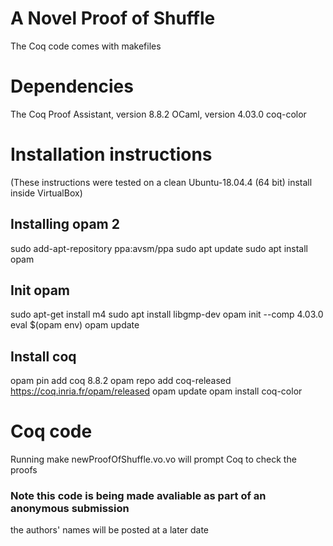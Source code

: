 # A Novel Proof of Shuffle
The Coq code comes with makefiles 
# Dependencies 
The Coq Proof Assistant, version 8.8.2
OCaml, version 4.03.0
coq-color
# Installation instructions
(These instructions were tested on a clean Ubuntu-18.04.4 (64 bit) install inside VirtualBox)
## Installing opam 2
sudo add-apt-repository ppa:avsm/ppa
sudo apt update
sudo apt install opam
## Init opam
sudo apt-get install m4
sudo apt install libgmp-dev
opam init --comp 4.03.0
eval $(opam env)
opam update
## Install coq
opam pin add coq 8.8.2
opam repo add coq-released https://coq.inria.fr/opam/released
opam update
opam install coq-color
# Coq code
Running make newProofOfShuffle.vo.vo will prompt Coq to check the proofs
### Note this code is being made avaliable as part of an anonymous submission
the authors' names will be posted at a later date

